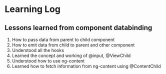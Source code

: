 # Learning Log
## Lessons learned from component databinding
1. How to pass data from parent to child component
2. How to emit data from child to parent and other component
3. Understood all the hooks
4. Learned the concept and working of @input, @ViewChild
5. Understood how to use ng-content
6. Learned how to fetch information from ng-content using @ContentChild

